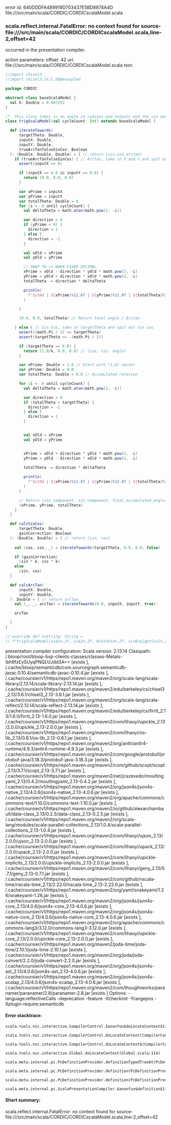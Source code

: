 error id: 640DDDFA489919D703437E5BD8874A4D
file://<WORKSPACE>/src/main/scala/CORDIC/CORDICscalaModel.scala
### scala.reflect.internal.FatalError: no context found for source-file://<WORKSPACE>/src/main/scala/CORDIC/CORDICscalaModel.scala,line-2,offset=42

occurred in the presentation compiler.



action parameters:
offset: 42
uri: file://<WORKSPACE>/src/main/scala/CORDIC/CORDICscalaModel.scala
text:
```scala
//import chisel3._
//import chisel3.util.D@@ecoupled

package CORDIC

abstract class baseScalaModel {
  val k: Double = 0.607253
}

/*  This class takes in an angle in radians and outputs and the sin and cosine of the angle*/
class trigScalaModel(val cycleCount: Int) extends baseScalaModel {

  def iterateTowards(
      targetTheta: Double,
      inputX: Double,
      inputY: Double,
      trueArcTanfalseSinCos: Boolean
  ): (Double, Double, Double) = { // return (sin,cos,arctan)
    if (trueArcTanfalseSinCos) { // Arctan, take in X and Y and spit out angle
      assert(inputX >= 0)

      if (inputX == 0.0 && inputY == 0.0) {
        return (0.0, 0.0, 0.0)
      }

      var xPrime = inputX
      var yPrime = inputY
      var totalTheta: Double = 0
      for (i <- 0 until cycleCount) {
        val deltaTheta = math.atan(math.pow(2, -i))

        var direction = 0
        if (yPrime < 0) {
          direction = 1
        } else {
          direction = -1
        }

        val xOld = xPrime
        val yOld = yPrime

        // SWAP TO >> WHEN FIXED DECIMAL
        xPrime = xOld - direction * yOld * math.pow(2, -i)
        yPrime = yOld + direction * xOld * math.pow(2, -i)
        totalTheta -= direction * deltaTheta

        println(
          f"$i%9d | ${xPrime}%12.8f | ${yPrime}%12.8f | ${totalTheta}%12.8f"
        )

      }

      (0.0, 0.0, totalTheta) // Return total angle / Arctan

    } else { // Sin Cos, take in targetTheta and spit out sin cos
      assert((math.Pi / 2) >= targetTheta)
      assert(targetTheta >= -(math.Pi / 2))

      if (targetTheta == 0.0) {
        return (1.0/k, 0.0, 0.0) // (cos, sin, angle)
      }

      var xPrime: Double = 1.0 // Start with (1,0) vector
      var yPrime: Double = 0.0
      var totalTheta: Double = 0.0 // Accumulated rotation

      for (i <- 0 until cycleCount) {
        val deltaTheta = math.atan(math.pow(2, -i))

        var direction = 0
        if (totalTheta < targetTheta) { 
          direction = -1
        } else { 
          direction = 1
        }


        val xOld = xPrime
        val yOld = yPrime


        xPrime = xOld + direction * yOld * math.pow(2, -i)
        yPrime = yOld - direction * xOld * math.pow(2, -i) 
        
        totalTheta -= direction * deltaTheta 

        println(
          f"$i%9d | ${xPrime}%12.8f | ${yPrime}%12.8f | ${totalTheta}%12.8f"
        )
      }

      // Return (cos_component, sin_component, final_accumulated_angle)
      (xPrime, yPrime, totalTheta) 
    }
  }

  def calcSinCos(
      targetTheta: Double,
      gainCorrection: Boolean
  ): (Double, Double) = { // return (sin, cos)
  
    val (cos, sin, _) = iterateTowards(targetTheta, 0.0, 0.0, false)

    if (gainCorrection)
      (sin * k, cos * k)
    else
      (sin, cos)
  }

  def calcArcTan(
      inputX: Double,
      inputY: Double,
  ): Double = { // return arcTan
    val (_, _, arcTan) = iterateTowards(0.0, inputX, inputY, true)

    arcTan

  }
}

// override def toString: String =
// f"trigScalaModel(x=$x%.2f, y=$y%.2f, θ=$theta%.2f, sinθ=${getSin}%.2f, cosθ=${getCos}%.2f, cycles=$cycleCount)"

```


presentation compiler configuration:
Scala version: 2.13.14
Classpath:
<WORKSPACE>/.bloop/root/bloop-bsp-clients-classes/classes-Metals-ibh9fzEySUyqPNQLUJdd3A== [exists ], <HOME>/.cache/bloop/semanticdb/com.sourcegraph.semanticdb-javac.0.10.4/semanticdb-javac-0.10.4.jar [exists ], <HOME>/.cache/coursier/v1/https/repo1.maven.org/maven2/org/scala-lang/scala-library/2.13.14/scala-library-2.13.14.jar [exists ], <HOME>/.cache/coursier/v1/https/repo1.maven.org/maven2/edu/berkeley/cs/chisel3_2.13/3.6.1/chisel3_2.13-3.6.1.jar [exists ], <HOME>/.cache/coursier/v1/https/repo1.maven.org/maven2/org/scala-lang/scala-reflect/2.13.14/scala-reflect-2.13.14.jar [exists ], <HOME>/.cache/coursier/v1/https/repo1.maven.org/maven2/edu/berkeley/cs/firrtl_2.13/1.6.0/firrtl_2.13-1.6.0.jar [exists ], <HOME>/.cache/coursier/v1/https/repo1.maven.org/maven2/com/lihaoyi/upickle_2.13/2.0.0/upickle_2.13-2.0.0.jar [exists ], <HOME>/.cache/coursier/v1/https/repo1.maven.org/maven2/com/lihaoyi/os-lib_2.13/0.8.1/os-lib_2.13-0.8.1.jar [exists ], <HOME>/.cache/coursier/v1/https/repo1.maven.org/maven2/org/antlr/antlr4-runtime/4.9.3/antlr4-runtime-4.9.3.jar [exists ], <HOME>/.cache/coursier/v1/https/repo1.maven.org/maven2/com/google/protobuf/protobuf-java/3.18.3/protobuf-java-3.18.3.jar [exists ], <HOME>/.cache/coursier/v1/https/repo1.maven.org/maven2/com/github/scopt/scopt_2.13/3.7.1/scopt_2.13-3.7.1.jar [exists ], <HOME>/.cache/coursier/v1/https/repo1.maven.org/maven2/net/jcazevedo/moultingyaml_2.13/0.4.2/moultingyaml_2.13-0.4.2.jar [exists ], <HOME>/.cache/coursier/v1/https/repo1.maven.org/maven2/org/json4s/json4s-native_2.13/4.0.6/json4s-native_2.13-4.0.6.jar [exists ], <HOME>/.cache/coursier/v1/https/repo1.maven.org/maven2/org/apache/commons/commons-text/1.10.0/commons-text-1.10.0.jar [exists ], <HOME>/.cache/coursier/v1/https/repo1.maven.org/maven2/io/github/alexarchambault/data-class_2.13/0.2.5/data-class_2.13-0.2.5.jar [exists ], <HOME>/.cache/coursier/v1/https/repo1.maven.org/maven2/org/scala-lang/modules/scala-parallel-collections_2.13/1.0.4/scala-parallel-collections_2.13-1.0.4.jar [exists ], <HOME>/.cache/coursier/v1/https/repo1.maven.org/maven2/com/lihaoyi/ujson_2.13/2.0.0/ujson_2.13-2.0.0.jar [exists ], <HOME>/.cache/coursier/v1/https/repo1.maven.org/maven2/com/lihaoyi/upack_2.13/2.0.0/upack_2.13-2.0.0.jar [exists ], <HOME>/.cache/coursier/v1/https/repo1.maven.org/maven2/com/lihaoyi/upickle-implicits_2.13/2.0.0/upickle-implicits_2.13-2.0.0.jar [exists ], <HOME>/.cache/coursier/v1/https/repo1.maven.org/maven2/com/lihaoyi/geny_2.13/0.7.1/geny_2.13-0.7.1.jar [exists ], <HOME>/.cache/coursier/v1/https/repo1.maven.org/maven2/com/github/nscala-time/nscala-time_2.13/2.22.0/nscala-time_2.13-2.22.0.jar [exists ], <HOME>/.cache/coursier/v1/https/repo1.maven.org/maven2/org/yaml/snakeyaml/1.26/snakeyaml-1.26.jar [exists ], <HOME>/.cache/coursier/v1/https/repo1.maven.org/maven2/org/json4s/json4s-core_2.13/4.0.6/json4s-core_2.13-4.0.6.jar [exists ], <HOME>/.cache/coursier/v1/https/repo1.maven.org/maven2/org/json4s/json4s-native-core_2.13/4.0.6/json4s-native-core_2.13-4.0.6.jar [exists ], <HOME>/.cache/coursier/v1/https/repo1.maven.org/maven2/org/apache/commons/commons-lang3/3.12.0/commons-lang3-3.12.0.jar [exists ], <HOME>/.cache/coursier/v1/https/repo1.maven.org/maven2/com/lihaoyi/upickle-core_2.13/2.0.0/upickle-core_2.13-2.0.0.jar [exists ], <HOME>/.cache/coursier/v1/https/repo1.maven.org/maven2/joda-time/joda-time/2.10.1/joda-time-2.10.1.jar [exists ], <HOME>/.cache/coursier/v1/https/repo1.maven.org/maven2/org/joda/joda-convert/2.2.0/joda-convert-2.2.0.jar [exists ], <HOME>/.cache/coursier/v1/https/repo1.maven.org/maven2/org/json4s/json4s-ast_2.13/4.0.6/json4s-ast_2.13-4.0.6.jar [exists ], <HOME>/.cache/coursier/v1/https/repo1.maven.org/maven2/org/json4s/json4s-scalap_2.13/4.0.6/json4s-scalap_2.13-4.0.6.jar [exists ], <HOME>/.cache/coursier/v1/https/repo1.maven.org/maven2/com/thoughtworks/paranamer/paranamer/2.8/paranamer-2.8.jar [exists ]
Options:
-language:reflectiveCalls -deprecation -feature -Xcheckinit -Yrangepos -Xplugin-require:semanticdb




#### Error stacktrace:

```
scala.tools.nsc.interactive.CompilerControl.$anonfun$doLocateContext$1(CompilerControl.scala:100)
	scala.tools.nsc.interactive.CompilerControl.doLocateContext(CompilerControl.scala:100)
	scala.tools.nsc.interactive.CompilerControl.doLocateContext$(CompilerControl.scala:99)
	scala.tools.nsc.interactive.Global.doLocateContext(Global.scala:114)
	scala.meta.internal.pc.PcDefinitionProvider.definitionTypedTreeAt(PcDefinitionProvider.scala:181)
	scala.meta.internal.pc.PcDefinitionProvider.definition(PcDefinitionProvider.scala:69)
	scala.meta.internal.pc.PcDefinitionProvider.definition(PcDefinitionProvider.scala:17)
	scala.meta.internal.pc.ScalaPresentationCompiler.$anonfun$definition$1(ScalaPresentationCompiler.scala:479)
```
#### Short summary: 

scala.reflect.internal.FatalError: no context found for source-file://<WORKSPACE>/src/main/scala/CORDIC/CORDICscalaModel.scala,line-2,offset=42